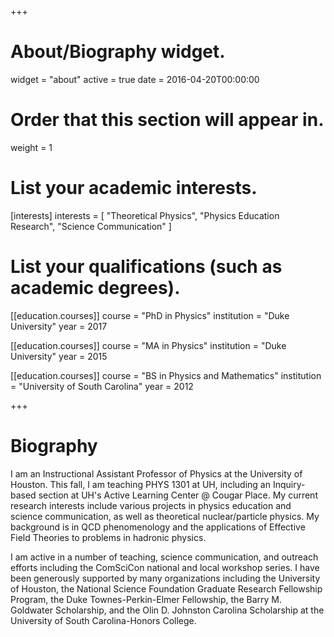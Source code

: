 +++
# About/Biography widget.
widget = "about"
active = true
date = 2016-04-20T00:00:00

# Order that this section will appear in.
weight = 1

# List your academic interests.
[interests]
  interests = [
    "Theoretical Physics",
    "Physics Education Research",
    "Science Communication"
  ]

# List your qualifications (such as academic degrees).
[[education.courses]]
  course = "PhD in Physics"
  institution = "Duke University"
  year = 2017

[[education.courses]]
  course = "MA in Physics"
  institution = "Duke University"
  year = 2015

[[education.courses]]
  course = "BS in Physics and Mathematics"
  institution = "University of South Carolina"
  year = 2012

+++

# Biography

I am an Instructional Assistant Professor of Physics at the University of Houston. This fall, I am teaching PHYS 1301 at UH, including an Inquiry-based section at UH's Active Learning Center @ Cougar Place. My current research interests include various projects in physics education and science communication, as well as theoretical nuclear/particle physics. My background is in QCD phenomenology and the applications of Effective Field Theories to problems in hadronic physics.

I am active in a number of teaching, science communication, and outreach efforts including the ComSciCon national and local workshop series. I have been generously supported by many organizations including the University of Houston, the National Science Foundation Graduate Research Fellowship Program, the Duke Townes-Perkin-Elmer Fellowship, the Barry M. Goldwater Scholarship, and the Olin D. Johnston Carolina Scholarship at the University of South Carolina-Honors College.
